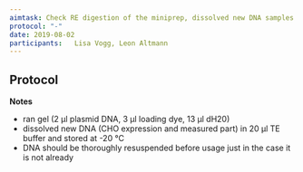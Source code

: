 ```yaml
---
aimtask: Check RE digestion of the miniprep, dissolved new DNA samples  
protocol: "-"  
date: 2019-08-02  
participants:   Lisa Vogg, Leon Altmann
---  
```


## Protocol 

**Notes**

-   ran gel (2 µl plasmid DNA, 3 µl loading dye, 13 µl dH20)
-   dissolved new DNA (CHO expression and measured part) in 20 µl TE buffer and stored at -20 °C
-   DNA should be thoroughly resuspended before usage just in the case it is not already
